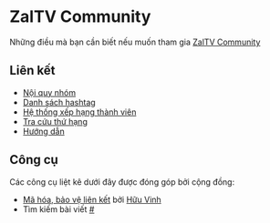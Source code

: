# ZalTV Community

Những điều mà bạn cần biết nếu muốn tham gia [ZalTV Community](https://www.facebook.com/groups/zaltv.community/)

## Liên kết

- [Nội quy nhóm](rules.md)
- [Danh sách hashtag](hashtags.md)
- [Hệ thống xếp hạng thành viên](rank.md)
- [Tra cứu thứ hạng](https://zaltv.gq/rank)
- [Hướng dẫn](huongdan.md)

## Công cụ

Các công cụ liệt kê dưới đây được đóng góp bởi cộng đồng:

-  [Mã hóa, bảo vệ liên kết](https://vinh.cf/) bởi [Hữu Vinh](https://fb.me/huuvinh.vt)
-  Tìm kiếm bài viết [#](https://#)
